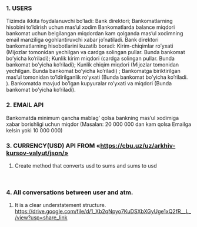 ### 1. USERS
Tizimda ikkita foydalanuvchi bo’ladi:
Bank direktori;
Bankomatlarning hisobini to’ldirish uchun mas’ul xodim
Bankomatlarda balance miqdori bankomat uchun belgilangan miqdordan kam qolganda mas’ul xodimning email manziliga ogohlantiruvchi xabar jo’natiladi.
Bank direktori bankomatlarning hisobotlarini kuzatib boradi:
Kirim-chiqimlar ro’yxati (Mijozlar tomonidan yechilgan va cardga solingan pullar. Bunda bankomat bo’yicha ko’riladi);
Kunlik kirim miqdori (cardga solingan pullar. Bunda bankomat bo’yicha ko’riladi);
Kunlik chiqim miqdori (Mijozlar tomonidan yechilgan. Bunda bankomat bo’yicha ko’riladi) ;
Bankomatga biriktirilgan mas’ul tomonidan to’ldirilganlik ro’yxati (Bunda bankomat bo’yicha ko’riladi. ).
Bankomatda mavjud bo’lgan kupyuralar ro’yxati va miqdori (Bunda bankomat bo’yicha ko’riladi).
### 2. EMAIL API
Bankomatda minimum qancha mablag’ qolsa bankning mas’ul xodimiga xabar 
borishligi uchun miqdor (Masalan: 20 000 000 dan kam qolsa Emailga kelsin yoki 10 000 000)
<br />
### 3. CURRENCY(USD) API FROM «https://cbu.uz/uz/arkhiv-kursov-valyut/json/»
1. Create method that converts  usd to sums and sums to usd
<br />

###  4. All conversations between user and atm.
1. It is a clear understatement structure. https://drive.google.com/file/d/1_Xb2qNpyo7KuDSXbXGyUge1xQ2fR__L_/view?usp=share_link

